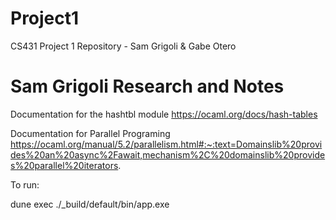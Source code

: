 # Project1
CS431 Project 1 Repository - Sam Grigoli &amp; Gabe Otero

# Sam Grigoli Research and Notes

Documentation for the hashtbl module
https://ocaml.org/docs/hash-tables

Documentation for Parallel Programing
https://ocaml.org/manual/5.2/parallelism.html#:~:text=Domainslib%20provides%20an%20async%2Fawait,mechanism%2C%20domainslib%20provides%20parallel%20iterators.


To run: 

dune exec ./_build/default/bin/app.exe





